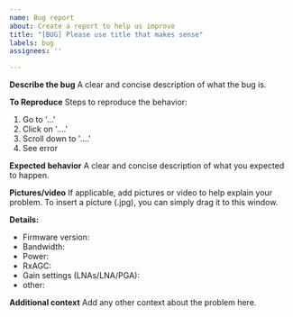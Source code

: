 ```yaml
---
name: Bug report
about: Create a report to help us improve
title: "[BUG] Please use title that makes sense"
labels: bug
assignees: ''

---
```


**Describe the bug**
A clear and concise description of what the bug is.

**To Reproduce**
Steps to reproduce the behavior:
1. Go to '...'
2. Click on '....'
3. Scroll down to '....'
4. See error

**Expected behavior**
A clear and concise description of what you expected to happen.

**Pictures/video**
If applicable, add pictures or video to help explain your problem.
To insert a picture (.jpg), you can simply drag it to this window.

**Details:**
- Firmware version:
- Bandwidth:
- Power: 
- RxAGC: 
- Gain settings (LNAs/LNA/PGA): 
- other:

**Additional context**
Add any other context about the problem here.

